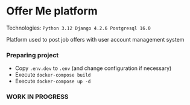 # Offer Me platform

Technologies: `Python 3.12 Django 4.2.6 Postgresql 16.0`

Platform used to post job offers with user account management system

### Preparing project

- Copy `.env.dev` to `.env` (and change configuration if necessary)
- Execute `docker-compose build`
- Execute `docker-compose up -d`

### WORK IN PROGRESS
